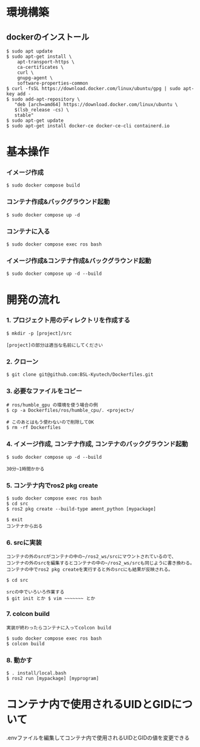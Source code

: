 # 環境構築

## dockerのインストール

    $ sudo apt update
    $ sudo apt-get install \
        apt-transport-https \
        ca-certificates \
        curl \
        gnupg-agent \
        software-properties-common
    $ curl -fsSL https://download.docker.com/linux/ubuntu/gpg | sudo apt-key add -
    $ sudo add-apt-repository \
       "deb [arch=amd64] https://download.docker.com/linux/ubuntu \
       $(lsb_release -cs) \
       stable"
    $ sudo apt-get update
    $ sudo apt-get install docker-ce docker-ce-cli containerd.io


# 基本操作

### イメージ作成

    $ sudo docker compose build

### コンテナ作成&バックグラウンド起動

    $ sudo docker compose up -d

### コンテナに入る

    $ sudo docker compose exec ros bash

### イメージ作成&コンテナ作成&バックグラウンド起動

    $ sudo docker compose up -d --build


# 開発の流れ

### 1. プロジェクト用のディレクトリを作成する

    $ mkdir -p [project]/src

    [project]の部分は適当な名前にしてください

### 2. クローン

    $ git clone git@github.com:BSL-Kyutech/Dockerfiles.git

### 3. 必要なファイルをコピー
    # ros/humble_gpu の環境を使う場合の例
    $ cp -a Dockerfiles/ros/humble_cpu/. <project>/
 
    # このあとはもう使わないので削除してOK
    $ rm -rf Dockerfiles

### 4. イメージ作成, コンテナ作成, コンテナのバックグラウンド起動
    $ sudo docker compose up -d --build

    30分~1時間かかる

### 5. コンテナ内でros2 pkg create

    $ sudo docker compose exec ros bash
    $ cd src
    $ ros2 pkg create --build-type ament_python [mypackage]

    $ exit
    コンテナから出る

### 6. srcに実装

    コンテナの外のsrcがコンテナの中の~/ros2_ws/srcにマウントされているので、
    コンテナの外のsrcを編集するとコンテナの中の~/ros2_ws/srcも同じように書き換わる。
    コンテナの中でros2 pkg createを実行すると外のsrcにも結果が反映される。

    $ cd src

    srcの中でいろいろ作業する
    $ git init とか $ vim ~~~~~~~ とか

### 7. colcon build

    実装が終わったらコンテナに入ってcolcon build

    $ sudo docker compose exec ros bash
    $ colcon build

### 8. 動かす

    $ . install/local.bash
    $ ros2 run [mypackage] [myprogram]


# コンテナ内で使用されるUIDとGIDについて

.envファイルを編集してコンテナ内で使用されるUIDとGIDの値を変更できる
